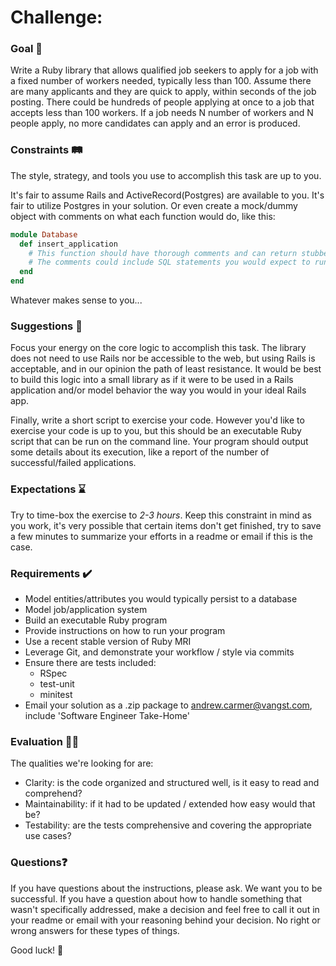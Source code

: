 # Challenge:


### Goal 🥇

Write a Ruby library that allows qualified job seekers to apply for a job with a fixed number of workers needed, typically less than 100. Assume there are many applicants and they are quick to apply, within seconds of the job posting. There could be hundreds of people applying at once to a job that accepts less than 100 workers. If a job needs N number of workers and N people apply, no more candidates can apply and an error is produced.

### Constraints 🛤️

The style, strategy, and tools you use to accomplish this task are up to you.

It's fair to assume Rails and ActiveRecord(Postgres) are available to you. 
It's fair to utilize Postgres in your solution. 
Or even create a mock/dummy object with comments on what each function would do, like this:

```ruby
module Database
  def insert_application
    # This function should have thorough comments and can return stubbed values
    # The comments could include SQL statements you would expect to run
  end
end
```

Whatever makes sense to you...

### Suggestions 🦡

Focus your energy on the core logic to accomplish this task. The library does not need to use Rails nor be accessible to the web, but using Rails is acceptable, and in our opinion the path of least resistance. It would be best to build this logic into a small library as if it were to be used in a Rails application and/or model behavior the way you would in your ideal Rails app.

Finally, write a short script to exercise your code. However you'd like to exercise your code is up to you, but this should be an executable Ruby script that can be run on the command line. Your program should output some details about its execution, like a report of the number of successful/failed applications.

### Expectations ⌛

Try to time-box the exercise to _2-3 hours_. Keep this constraint in mind as you work, it's very possible that certain items don't get finished, try to save a few minutes to summarize your efforts in a readme or email if this is the case.

### Requirements ✔️

- Model entities/attributes you would typically persist to a database
- Model job/application system
- Build an executable Ruby program
- Provide instructions on how to run your program
- Use a recent stable version of Ruby MRI
- Leverage Git, and demonstrate your workflow / style via commits
- Ensure there are tests included:
  - RSpec
  - test-unit
  - minitest
- Email your solution as a .zip package to andrew.carmer@vangst.com, include 'Software Engineer Take-Home'

### Evaluation 🧑‍🏫

The qualities we're looking for are:
- Clarity: is the code organized and structured well, is it easy to read and comprehend?
- Maintainability: if it had to be updated / extended how easy would that be?
- Testability: are the tests comprehensive and covering the appropriate use cases?

### Questions❓

If you have questions about the instructions, please ask. We want you to be successful. If you have a question about how to handle something that wasn't specifically addressed, make a decision and feel free to call it out in your readme or email with your reasoning behind your decision. No right or wrong answers for these types of things. 

Good luck! 🚀
